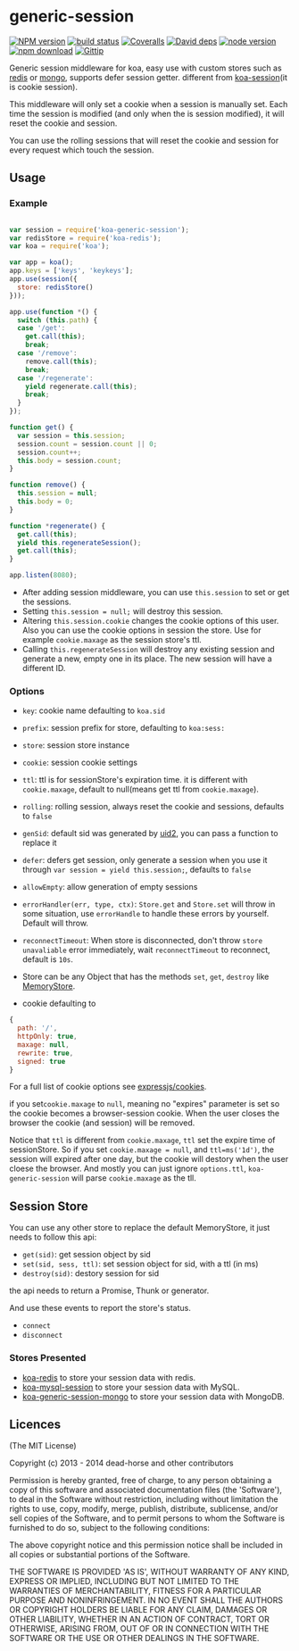 generic-session
=========

[![NPM version][npm-image]][npm-url]
[![build status][travis-image]][travis-url]
[![Coveralls][coveralls-image]][coveralls-url]
[![David deps][david-image]][david-url]
[![node version][node-image]][node-url]
[![npm download][download-image]][download-url]
[![Gittip][gittip-image]][gittip-url]

[npm-image]: https://img.shields.io/npm/v/koa-generic-session.svg?style=flat-square
[npm-url]: https://npmjs.org/package/koa-generic-session
[travis-image]: https://img.shields.io/travis/koajs/generic-session.svg?style=flat-square
[travis-url]: https://travis-ci.org/koajs/generic-session
[coveralls-image]: https://img.shields.io/coveralls/koajs/generic-session.svg?style=flat-square
[coveralls-url]: https://coveralls.io/r/koajs/generic-session?branch=master
[david-image]: https://img.shields.io/david/koajs/generic-session.svg?style=flat-square
[david-url]: https://david-dm.org/koajs/generic-session
[node-image]: https://img.shields.io/badge/node.js-%3E=_0.11-red.svg?style=flat-square
[node-url]: http://nodejs.org/download/
[download-image]: https://img.shields.io/npm/dm/koa-generic-session.svg?style=flat-square
[download-url]: https://npmjs.org/package/koa-generic-session
[gittip-image]: https://img.shields.io/gittip/dead-horse.svg?style=flat-square
[gittip-url]: https://www.gittip.com/dead-horse/

Generic session middleware for koa, easy use with custom stores such as [redis](https://github.com/koajs/koa-redis) or [mongo](https://github.com/freakycue/koa-generic-session-mongo), supports defer session getter. different from [koa-session](https://github.com/koajs/session)(it is cookie session).

This middleware will only set a cookie when a session is manually set. Each time the session is modified (and only when the is session modified), it will reset the cookie and session.

You can use the rolling sessions that will reset the cookie and session for every request which touch the session.

## Usage

### Example

```js

var session = require('koa-generic-session');
var redisStore = require('koa-redis');
var koa = require('koa');

var app = koa();
app.keys = ['keys', 'keykeys'];
app.use(session({
  store: redisStore()
}));

app.use(function *() {
  switch (this.path) {
  case '/get':
    get.call(this);
    break;
  case '/remove':
    remove.call(this);
    break;
  case '/regenerate':
    yield regenerate.call(this);
    break;
  }
});

function get() {
  var session = this.session;
  session.count = session.count || 0;
  session.count++;
  this.body = session.count;
}

function remove() {
  this.session = null;
  this.body = 0;
}

function *regenerate() {
  get.call(this);
  yield this.regenerateSession();
  get.call(this);
}

app.listen(8080);
```

* After adding session middleware, you can use `this.session` to set or get the sessions.
* Setting `this.session = null;` will destroy this session.
* Altering `this.session.cookie` changes the cookie options of this user. Also you can use the cookie options in session the store. Use for example `cookie.maxage` as the session store's ttl.
* Calling `this.regenerateSession` will destroy any existing session and generate a new, empty one in its place. The new session will have a different ID.

### Options


 * `key`: cookie name defaulting to `koa.sid`
 * `prefix`: session prefix for store, defaulting to `koa:sess:`
 * `store`: session store instance
 * `cookie`: session cookie settings
 * `ttl`: ttl is for sessionStore's expiration time. it is different with `cookie.maxage`, default to null(means get ttl from `cookie.maxage`).
 * `rolling`: rolling session, always reset the cookie and sessions, defaults to `false`
 * `genSid`: default sid was generated by [uid2](https://github.com/coreh/uid2), you can pass a function to replace it
 * `defer`: defers get session, only generate a session when you use it through `var session = yield this.session;`, defaults to `false`
 * `allowEmpty`: allow generation of empty sessions
 * `errorHandler(err, type, ctx)`: `Store.get` and `Store.set` will throw in some situation, use `errorHandle` to handle these errors by yourself. Default will throw.
 * `reconnectTimeout`: When store is disconnected, don't throw `store unavaliable` error immediately, wait `reconnectTimeout` to reconnect, default is `10s`.

* Store can be any Object that has the methods `set`, `get`, `destroy` like  [MemoryStore](https://github.com/koajs/koa-session/blob/master/lib/store.js).
* cookie defaulting to

```js
{
  path: '/',
  httpOnly: true,
  maxage: null,
  rewrite: true,
  signed: true
}
```

For a full list of cookie options see [expressjs/cookies](https://github.com/expressjs/cookies#cookiesset-name--value---options--).

if you set`cookie.maxage` to `null`, meaning no "expires" parameter is set so the cookie becomes a browser-session cookie. When the user closes the browser the cookie (and session) will be removed.

Notice that `ttl` is different from `cookie.maxage`, `ttl` set the expire time of sessionStore. So if you set `cookie.maxage = null`, and `ttl=ms('1d')`, the session will expired after one day, but the cookie will destory when the user cloese the browser.
And mostly you can just ignore `options.ttl`, `koa-generic-session` will parse `cookie.maxage` as the tll.

## Session Store

You can use any other store to replace the default MemoryStore, it just needs to follow this api:

* `get(sid)`: get session object by sid
* `set(sid, sess, ttl)`: set session object for sid, with a ttl (in ms)
* `destroy(sid)`: destory session for sid

the api needs to return a Promise, Thunk or generator.

And use these events to report the store's status.

* `connect`
* `disconnect`

### Stores Presented

- [koa-redis](https://github.com/koajs/koa-redis) to store your session data with redis.
- [koa-mysql-session](https://github.com/tb01923/koa-mysql-session) to store your session data with MySQL.
- [koa-generic-session-mongo](https://github.com/freakycue/koa-generic-session-mongo) to store your session data with MongoDB.


## Licences
(The MIT License)

Copyright (c) 2013 - 2014 dead-horse and other contributors

Permission is hereby granted, free of charge, to any person obtaining a copy of this software and associated documentation files (the 'Software'), to deal in the Software without restriction, including without limitation the rights to use, copy, modify, merge, publish, distribute, sublicense, and/or sell copies of the Software, and to permit persons to whom the Software is furnished to do so, subject to the following conditions:

The above copyright notice and this permission notice shall be included in all copies or substantial portions of the Software.

THE SOFTWARE IS PROVIDED 'AS IS', WITHOUT WARRANTY OF ANY KIND, EXPRESS OR IMPLIED, INCLUDING BUT NOT LIMITED TO THE WARRANTIES OF MERCHANTABILITY, FITNESS FOR A PARTICULAR PURPOSE AND NONINFRINGEMENT. IN NO EVENT SHALL THE AUTHORS OR COPYRIGHT HOLDERS BE LIABLE FOR ANY CLAIM, DAMAGES OR OTHER LIABILITY, WHETHER IN AN ACTION OF CONTRACT, TORT OR OTHERWISE, ARISING FROM, OUT OF OR IN CONNECTION WITH THE SOFTWARE OR THE USE OR OTHER DEALINGS IN THE SOFTWARE.
